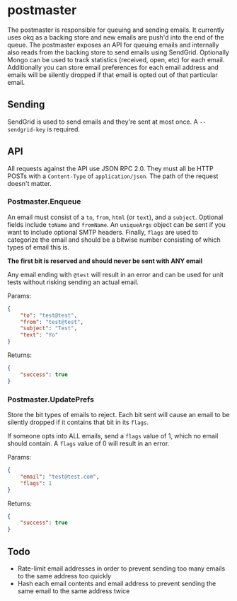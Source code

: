 # postmaster

The postmaster is responsible for queuing and sending emails. It currently uses
okq as a backing store and new emails are push'd into the end of the queue.
The postmaster exposes an API for queuing emails and internally also reads from
the backing store to send emails using SendGrid. Optionally Mongo can be used
to track statistics (received, open, etc) for each email. Additionally you can
store email preferences for each email address and emails will be silently
dropped if that email is opted out of that particular email.

## Sending

SendGrid is used to send emails and they're sent at most once. A `--sendgrid-key` is required.

## API

All requests against the API use JSON RPC 2.0. They must all be HTTP POSTs with a `Content-Type` of `application/json`.
The path of the request doesn't matter.

### Postmaster.Enqueue

An email must consist of a `to`, `from`, `html` (or `text`), and a `subject`.
Optional fields include `toName` and `fromName`. An `uniqueArgs` object can be
sent if you want to include optional SMTP headers. Finally, `flags` are used
to categorize the email and should be a bitwise number consisting of which
types of email this is.

**The first bit is reserved and should never be sent with ANY email**

Any email ending with `@test` will result in an error and can be used for unit
tests without risking sending an actual email.

Params:
```json
{
    "to": "test@test",
    "from": "test@test",
    "subject": "Test",
    "text": "Yo"
}
```

Returns:
```json
{
    "success": true
}
```

### Postmaster.UpdatePrefs

Store the bit types of emails to reject. Each bit sent will cause an email to
be silently dropped if it contains that bit in its `flags`.

If someone opts into ALL emails, send a `flags` value of 1, which no email
should contain. A `flags` value of 0 will result in an error.

Params:
```json
{
    "email": "test@test.com",
    "flags": 1
}
```

Returns:
```json
{
    "success": true
}
```

## Todo

* Rate-limit email addresses in order to prevent sending too many emails to the
same address too quickly
* Hash each email contents and email address to prevent sending the same email
to the same address twice
